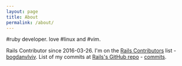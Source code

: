 ```yaml
---
layout: page
title: About
permalink: /about/
---
```


#ruby developer. love #linux and #vim.

Rails Contributor since 2016-03-26. I'm on the [Rails Contributors][rails-contributors-url] list - [bogdanvlviv][bogdanvlviv-rails-contributor-url]. List of my commits at [Rails's GitHub repo][rails-gh] - [commits][bogdanvlviv-commits-rails-gh].

[rails-contributors-url]: http://contributors.rubyonrails.org
[bogdanvlviv-rails-contributor-url]: http://contributors.rubyonrails.org/contributors/bogdanvlviv/commits
[rails-gh]: https://github.com/rails/rails
[bogdanvlviv-commits-rails-gh]: https://github.com/rails/rails/commits/master?author=bogdanvlviv
